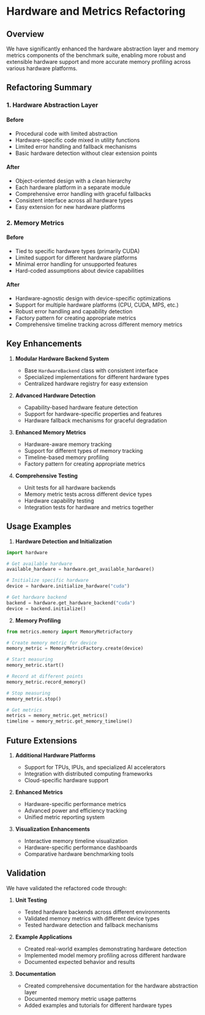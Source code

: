 # Hardware and Metrics Refactoring

## Overview

We have significantly enhanced the hardware abstraction layer and memory metrics components of the benchmark suite, enabling more robust and extensible hardware support and more accurate memory profiling across various hardware platforms.

## Refactoring Summary

### 1. Hardware Abstraction Layer

#### Before
- Procedural code with limited abstraction
- Hardware-specific code mixed in utility functions
- Limited error handling and fallback mechanisms
- Basic hardware detection without clear extension points

#### After
- Object-oriented design with a clean hierarchy
- Each hardware platform in a separate module
- Comprehensive error handling with graceful fallbacks
- Consistent interface across all hardware types
- Easy extension for new hardware platforms

### 2. Memory Metrics

#### Before
- Tied to specific hardware types (primarily CUDA)
- Limited support for different hardware platforms
- Minimal error handling for unsupported features
- Hard-coded assumptions about device capabilities

#### After
- Hardware-agnostic design with device-specific optimizations
- Support for multiple hardware platforms (CPU, CUDA, MPS, etc.)
- Robust error handling and capability detection
- Factory pattern for creating appropriate metrics
- Comprehensive timeline tracking across different memory metrics

## Key Enhancements

1. **Modular Hardware Backend System**
   - Base `HardwareBackend` class with consistent interface
   - Specialized implementations for different hardware types
   - Centralized hardware registry for easy extension

2. **Advanced Hardware Detection**
   - Capability-based hardware feature detection
   - Support for hardware-specific properties and features
   - Hardware fallback mechanisms for graceful degradation

3. **Enhanced Memory Metrics**
   - Hardware-aware memory tracking
   - Support for different types of memory tracking
   - Timeline-based memory profiling
   - Factory pattern for creating appropriate metrics

4. **Comprehensive Testing**
   - Unit tests for all hardware backends
   - Memory metric tests across different device types
   - Hardware capability testing
   - Integration tests for hardware and metrics together

## Usage Examples

1. **Hardware Detection and Initialization**
```python
import hardware

# Get available hardware
available_hardware = hardware.get_available_hardware()

# Initialize specific hardware
device = hardware.initialize_hardware("cuda")

# Get hardware backend
backend = hardware.get_hardware_backend("cuda")
device = backend.initialize()
```

2. **Memory Profiling**
```python
from metrics.memory import MemoryMetricFactory

# Create memory metric for device
memory_metric = MemoryMetricFactory.create(device)

# Start measuring
memory_metric.start()

# Record at different points
memory_metric.record_memory()

# Stop measuring
memory_metric.stop()

# Get metrics
metrics = memory_metric.get_metrics()
timeline = memory_metric.get_memory_timeline()
```

## Future Extensions

1. **Additional Hardware Platforms**
   - Support for TPUs, IPUs, and specialized AI accelerators
   - Integration with distributed computing frameworks
   - Cloud-specific hardware support

2. **Enhanced Metrics**
   - Hardware-specific performance metrics
   - Advanced power and efficiency tracking
   - Unified metric reporting system

3. **Visualization Enhancements**
   - Interactive memory timeline visualization
   - Hardware-specific performance dashboards
   - Comparative hardware benchmarking tools

## Validation

We have validated the refactored code through:

1. **Unit Testing**
   - Tested hardware backends across different environments
   - Validated memory metrics with different device types
   - Tested hardware detection and fallback mechanisms

2. **Example Applications**
   - Created real-world examples demonstrating hardware detection
   - Implemented model memory profiling across different hardware
   - Documented expected behavior and results

3. **Documentation**
   - Created comprehensive documentation for the hardware abstraction layer
   - Documented memory metric usage patterns
   - Added examples and tutorials for different hardware types